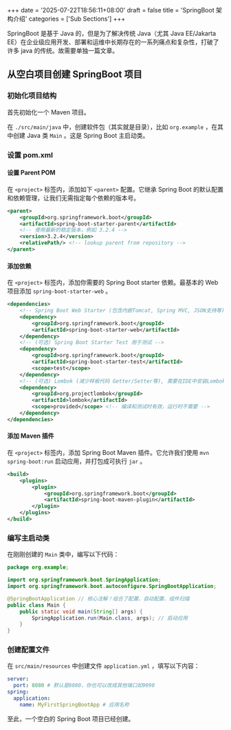 +++
date = '2025-07-22T18:56:11+08:00'
draft = false
title = 'SpringBoot 架构介绍'
categories = ['Sub Sections']
+++

SpringBoot 是基于 Java 的，但是为了解决传统 Java（尤其 Java EE/Jakarta EE）在企业级应用开发、部署和运维中长期存在的一系列痛点和复杂性，打破了许多 java 的传统。故需要单独一篇文章。

## 从空白项目创建 SpringBoot 项目
### 初始化项目结构​
首先初始化一个 Maven 项目。

在 `./src/main/java` 中，创建软件包（其实就是目录），比如 `org.example` ，在其中创建 Java 类 `Main` 。这是 Spring Boot 主启动类​。

### 设置 pom.xml
#### ​​设置 Parent POM
在 `<project>` 标签内，添加如下 `<parent>` 配置。它继承 Spring Boot 的默认配置和依赖管理，让我们无需指定每个依赖的版本号。

```xml {name="pom.xml"}
<parent>
    <groupId>org.springframework.boot</groupId>
    <artifactId>spring-boot-starter-parent</artifactId>
    <!-- 使用最新的稳定版本，例如 3.2.4 -->
    <version>3.2.4</version>
    <relativePath/> <!-- lookup parent from repository -->
</parent>
```

#### 添加依赖
在 `<project>` 标签内，添加你需要的 Spring Boot starter 依赖。最基本的 Web 项目添加 `spring-boot-starter-web` 。

```xml {name="pom.xml"}
<dependencies>
    <!-- Spring Boot Web Starter (包含内嵌Tomcat, Spring MVC, JSON支持等) -->
    <dependency>
        <groupId>org.springframework.boot</groupId>
        <artifactId>spring-boot-starter-web</artifactId>
    </dependency>
    <!-- (可选) Spring Boot Starter Test 用于测试 -->
    <dependency>
        <groupId>org.springframework.boot</groupId>
        <artifactId>spring-boot-starter-test</artifactId>
        <scope>test</scope>
    </dependency>
    <!-- (可选) Lombok (减少样板代码 Getter/Setter等), 需要在IDE中安装Lombok插件 -->
    <dependency>
        <groupId>org.projectlombok</groupId>
        <artifactId>lombok</artifactId>
        <scope>provided</scope> <!-- 编译和测试时有效，运行时不需要 -->
    </dependency>
</dependencies>
```

#### 添加 Maven 插件
在 `<project>` 标签内，添加 Spring Boot Maven 插件。它允许我们使用 `mvn spring-boot:run` 启动应用，并打包成可执行 `jar` 。

```xml {name="pom.xml"}
<build>
    <plugins>
        <plugin>
            <groupId>org.springframework.boot</groupId>
            <artifactId>spring-boot-maven-plugin</artifactId>
        </plugin>
    </plugins>
</build>
```

### 编写主启动类
在刚刚创建的 `Main` 类中，编写以下代码：

```java {name="src/main/java/org/example/Main.java"}
package org.example;

import org.springframework.boot.SpringApplication;
import org.springframework.boot.autoconfigure.SpringBootApplication;

@SpringBootApplication // 核心注解！组合了配置、自动配置、组件扫描
public class Main {
    public static void main(String[] args) {
        SpringApplication.run(Main.class, args); // 启动应用
    }
}
```

### 创建配置文件
在 `src/main/resources` 中创建文件 `application.yml` ，填写以下内容：

```yaml {name="src/main/resources/application.yml"}
server:
  port: 8080 # 默认是8080，你也可以改成其他端口如9090
spring:
  application:
    name: MyFirstSpringBootApp # 应用名称
```

至此，一个空白的 Spring Boot 项目已经创建。